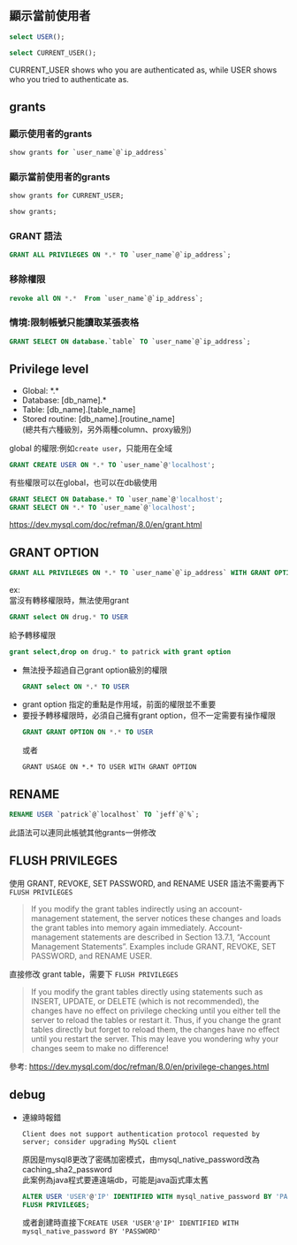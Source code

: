 ## 顯示當前使用者
``` SQL
select USER();

select CURRENT_USER();
```
CURRENT_USER shows who you are authenticated as, while USER shows who you tried to authenticate as.


## grants
### 顯示使用者的grants
``` sql
show grants for `user_name`@`ip_address`
```


### 顯示當前使用者的grants
```sql
show grants for CURRENT_USER;

show grants;
```

### GRANT 語法
```sql
GRANT ALL PRIVILEGES ON *.* TO `user_name`@`ip_address`;
```

### 移除權限
```sql
revoke all ON *.*  From `user_name`@`ip_address`;
```

### 情境:限制帳號只能讀取某張表格
```sql
GRANT SELECT ON database.`table` TO `user_name`@`ip_address`;
```


## Privilege level
* Global: \*.\*
* Database: [db_name].*
* Table: [db_name].[table_name]
* Stored routine: [db_name].[routine_name]  
(總共有六種級別，另外兩種column、proxy級別)

global 的權限:例如`create user`，只能用在全域
```sql
GRANT CREATE USER ON *.* TO `user_name`@'localhost';
```

有些權限可以在global，也可以在db級使用
```sql
GRANT SELECT ON Database.* TO `user_name`@'localhost';
GRANT SELECT ON *.* TO `user_name`@'localhost';
```

https://dev.mysql.com/doc/refman/8.0/en/grant.html


## GRANT OPTION
```SQL
GRANT ALL PRIVILEGES ON *.* TO `user_name`@`ip_address` WITH GRANT OPTION;
```
ex:  
當沒有轉移權限時，無法使用grant 
```sql
GRANT select ON drug.* TO USER
```
給予轉移權限  
```sql
grant select,drop on drug.* to patrick with grant option
```
* 無法授予超過自己grant option級別的權限
  ```sql
  GRANT select ON *.* TO USER
  ```
* grant option 指定的重點是作用域，前面的權限並不重要
* 要授予轉移權限時，必須自己擁有grant option，但不一定需要有操作權限
  ```sql
  GRANT GRANT OPTION ON *.* TO USER
  ```
  或者
  ```
  GRANT USAGE ON *.* TO USER WITH GRANT OPTION
  ```


## RENAME
```sql
RENAME USER `patrick`@`localhost` TO `jeff`@`%`;
```
此語法可以連同此帳號其他grants一併修改

## FLUSH PRIVILEGES
使用 GRANT, REVOKE, SET PASSWORD, and RENAME USER 語法不需要再下 `FLUSH PRIVILEGES`
> If you modify the grant tables indirectly using an account-management statement, the server notices these changes and loads the grant tables into memory again immediately. Account-management statements are described in Section 13.7.1, “Account Management Statements”. Examples include GRANT, REVOKE, SET PASSWORD, and RENAME USER.

直接修改 grant table，需要下 `FLUSH PRIVILEGES`
> If you modify the grant tables directly using statements such as INSERT, UPDATE, or DELETE (which is not recommended), the changes have no effect on privilege checking until you either tell the server to reload the tables or restart it. Thus, if you change the grant tables directly but forget to reload them, the changes have no effect until you restart the server. This may leave you wondering why your changes seem to make no difference!

參考: https://dev.mysql.com/doc/refman/8.0/en/privilege-changes.html

## debug
* 連線時報錯
  ```
  Client does not support authentication protocol requested by server; consider upgrading MySQL client
  ```
  原因是mysql8更改了密碼加密模式，由mysql_native_password改為caching_sha2_password  
  此案例為java程式要連遠端db，可能是java函式庫太舊
  ``` sql
  ALTER USER 'USER'@'IP' IDENTIFIED WITH mysql_native_password BY 'PASSWORD';
  FLUSH PRIVILEGES;
  ```
  或者創建時直接下`CREATE USER 'USER'@'IP' IDENTIFIED WITH mysql_native_password BY 'PASSWORD'`


